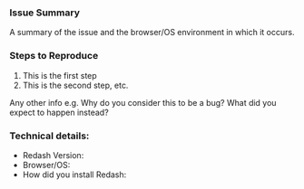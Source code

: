 <!--
#####################################################################
#
# Need support? USE THE FORUM! https://discuss.redash.io/c/support.
#
# Don't have steps to reproduce and actually not sure it's a bug?
# Use the forum! https://discuss.redash.io/c/support.
#
#####################################################################

**Got an idea for a new feature?** Check if it isn't on the roadmap already: https://bit.ly/redash-roadmap and start a new discussion in the features category: https://discuss.redash.io/c/feature-requests 🌟.

Found a bug? Please fill out the sections below... thank you 👍

Found a security vulnerability? Please email security@redash.io to report any security vulnerabilities. We will acknowledge receipt of your vulnerability and strive to send you regular updates about our progress. If you're curious about the status of your disclosure please feel free to email us again. If you want to encrypt your disclosure email, you can use this PGP key.

-->

### Issue Summary

A summary of the issue and the browser/OS environment in which it occurs.

### Steps to Reproduce

1. This is the first step
2. This is the second step, etc.

Any other info e.g. Why do you consider this to be a bug? What did you expect to happen instead?

### Technical details:

* Redash Version:
* Browser/OS:
* How did you install Redash:
